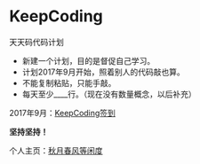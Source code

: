 # KeepCoding
天天码代码计划

- 新建一个计划，目的是督促自己学习。
- 计划2017年9月开始，照着别人的代码敲也算。
- 不能复制粘贴，只能手敲。
- 每天至少____行。（现在没有数量概念，以后补充）

2017年9月：<a href="2017/09">KeepCoding签到</a>

**坚持坚持！**

个人主页：<a href="http://renkaigis.com/" target="_blank">秋月春风等闲度</a>